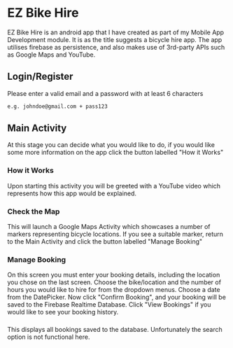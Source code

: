 # EZ Bike Hire

EZ Bike Hire is an android app that I have created as part of my Mobile App Development module. It is as the title suggests a bicycle hire app. The app utilises firebase as persistence, and also makes use of 3rd-party APIs such as Google Maps and YouTube.

## Login/Register

Please enter a valid email and a password with at least 6 characters

```bash
e.g. johndoe@gmail.com + pass123
```

## Main Activity

At this stage you can decide what you would like to do, if you would like some more information on the app click the button labelled "How it Works"

### How it Works

Upon starting this activity you will be greeted with a YouTube video which represents how this app would be explained.

### Check the Map

This will launch a Google Maps Activity which showcases a number of markers representing bicycle locations. If you see a suitable marker, return to the Main Activity and click the button labelled "Manage Booking"

### Manage Booking

On this screen you must enter your booking details, including the location you chose on the last screen. Choose the bike/location and the number of hours you would like to hire for from the dropdown menus. Choose a date from the DatePicker. Now click "Confirm Booking", and your booking will be saved to the Firebase Realtime Database. Click "View Bookings" if you would like to see your booking history.

###

This displays all bookings saved to the database. Unfortunately the search option is not functional here.

